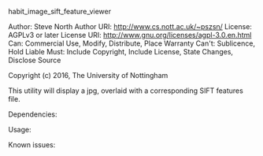 habit_image_sift_feature_viewer

Author:  Steve North
Author URI:  http://www.cs.nott.ac.uk/~pszsn/
License: AGPLv3 or later
License URI: http://www.gnu.org/licenses/agpl-3.0.en.html
Can: Commercial Use, Modify, Distribute, Place Warranty
Can't: Sublicence, Hold Liable
Must: Include Copyright, Include License, State Changes, Disclose Source

Copyright (c) 2016, The University of Nottingham

This utility will display a jpg, overlaid with a corresponding SIFT features file.

Dependencies: 

Usage: 

Known issues:
